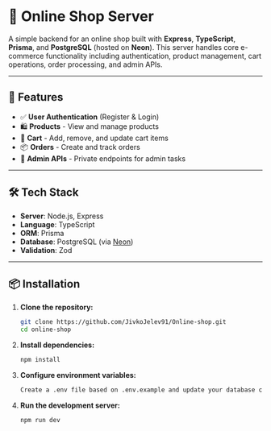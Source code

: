 # 🛒 Online Shop Server

A simple backend for an online shop built with **Express**, **TypeScript**, **Prisma**, and **PostgreSQL** (hosted on **Neon**). This server handles core e-commerce functionality including authentication, product management, cart operations, order processing, and admin APIs.

---

## 🚀 Features

- ✅ **User Authentication** (Register & Login)
- 🛍️ **Products** - View and manage products
- 🛒 **Cart** - Add, remove, and update cart items
- 📦 **Orders** - Create and track orders
- 🔐 **Admin APIs** - Private endpoints for admin tasks

---

## 🛠️ Tech Stack

- **Server**: Node.js, Express
- **Language**: TypeScript
- **ORM**: Prisma
- **Database**: PostgreSQL (via [Neon](https://neon.tech/))
- **Validation**: Zod

---

## 📦 Installation

1. **Clone the repository:**
   ```bash
   git clone https://github.com/JivkoJelev91/Online-shop.git
   cd online-shop

2. **Install dependencies:**
   ```bash
   npm install

3. **Configure environment variables:**

   ```bash
   Create a .env file based on .env.example and update your database connection string and other config as needed.

4. **Run the development server:**

   ```bash
   npm run dev
